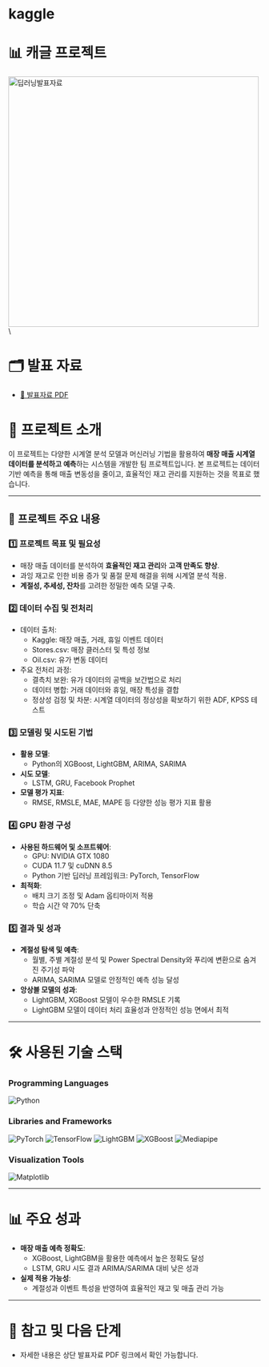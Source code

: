# kaggle
# 📊 캐글 프로젝트


<img src="https://github.com/user-attachments/assets/5ecea204-59f6-4500-90ea-24e3b4d83e2b" alt="딥러닝발표자료" width="500">\

# 🗂 발표 자료
- [📂 발표자료 PDF](https://github.com/tjehdgus/kaggle/blob/main/%EB%B0%9C%ED%91%9C%EC%9E%90%EB%A3%8C.pdf)

# 📖 프로젝트 소개

이 프로젝트는 다양한 시계열 분석 모델과 머신러닝 기법을 활용하여 **매장 매출 시계열 데이터를 분석하고 예측**하는 시스템을 개발한 팀 프로젝트입니다. 본 프로젝트는 데이터 기반 예측을 통해 매출 변동성을 줄이고, 효율적인 재고 관리를 지원하는 것을 목표로 했습니다.

---

## 📂 프로젝트 주요 내용

### 1️⃣ **프로젝트 목표 및 필요성**
- 매장 매출 데이터를 분석하여 **효율적인 재고 관리**와 **고객 만족도 향상**.
- 과잉 재고로 인한 비용 증가 및 품절 문제 해결을 위해 시계열 분석 적용.
- **계절성, 추세성, 잔차**를 고려한 정밀한 예측 모델 구축.

### 2️⃣ **데이터 수집 및 전처리**
- 데이터 출처:
  - Kaggle: 매장 매출, 거래, 휴일 이벤트 데이터
  - Stores.csv: 매장 클러스터 및 특성 정보
  - Oil.csv: 유가 변동 데이터
- 주요 전처리 과정:
  - 결측치 보완: 유가 데이터의 공백을 보간법으로 처리
  - 데이터 병합: 거래 데이터와 휴일, 매장 특성을 결합
  - 정상성 검정 및 차분: 시계열 데이터의 정상성을 확보하기 위한 ADF, KPSS 테스트

### 3️⃣ **모델링 및 시도된 기법**
- **활용 모델**:
  - Python의 XGBoost, LightGBM, ARIMA, SARIMA
- **시도 모델**:
  - LSTM, GRU, Facebook Prophet
- **모델 평가 지표**:
  - RMSE, RMSLE, MAE, MAPE 등 다양한 성능 평가 지표 활용

### 4️⃣ **GPU 환경 구성**
- **사용된 하드웨어 및 소프트웨어**:
  - GPU: NVIDIA GTX 1080
  - CUDA 11.7 및 cuDNN 8.5
  - Python 기반 딥러닝 프레임워크: PyTorch, TensorFlow
- **최적화**:
  - 배치 크기 조정 및 Adam 옵티마이저 적용
  - 학습 시간 약 70% 단축

### 5️⃣ **결과 및 성과**
- **계절성 탐색 및 예측**:
  - 월별, 주별 계절성 분석 및 Power Spectral Density와 푸리에 변환으로 숨겨진 주기성 파악
  - ARIMA, SARIMA 모델로 안정적인 예측 성능 달성
- **앙상블 모델의 성과**:
  - LightGBM, XGBoost 모델이 우수한 RMSLE 기록
  - LightGBM 모델이 데이터 처리 효율성과 안정적인 성능 면에서 최적

---

# 🛠️ 사용된 기술 스택

### **Programming Languages**
![Python](https://img.shields.io/badge/Python-3776AB?style=for-the-badge&logo=python&logoColor=white)

### **Libraries and Frameworks**
![PyTorch](https://img.shields.io/badge/PyTorch-EE4C2C?style=for-the-badge&logo=pytorch&logoColor=white)
![TensorFlow](https://img.shields.io/badge/TensorFlow-FF6F00?style=for-the-badge&logo=tensorflow&logoColor=white)
![LightGBM](https://img.shields.io/badge/LightGBM-007D9C?style=for-the-badge)
![XGBoost](https://img.shields.io/badge/XGBoost-AA4C2C?style=for-the-badge)
![Mediapipe](https://img.shields.io/badge/Mediapipe-009688?style=for-the-badge&logo=mediapipe&logoColor=white)

### **Visualization Tools**
![Matplotlib](https://img.shields.io/badge/Matplotlib-11557C?style=for-the-badge)

---

# 📊 주요 성과
- **매장 매출 예측 정확도**:
  - XGBoost, LightGBM을 활용한 예측에서 높은 정확도 달성
  - LSTM, GRU 시도 결과 ARIMA/SARIMA 대비 낮은 성과
- **실제 적용 가능성**:
  - 계절성과 이벤트 특성을 반영하여 효율적인 재고 및 매출 관리 가능

---

# 🔗 참고 및 다음 단계
- 자세한 내용은 상단 발표자료 PDF 링크에서 확인 가능합니다.



